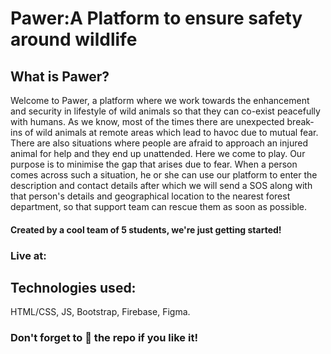 # Pawer:A Platform to ensure safety around wildlife

## What is Pawer?
Welcome to Pawer, a platform where we work towards the enhancement and security in lifestyle of wild animals so that they can co-exist peacefully with humans. As we know, most of the times there are unexpected break-ins of wild animals at remote areas which lead to havoc due to mutual fear. There are also situations where people are afraid to approach an injured animal for help and they end up unattended. Here we come to play. Our purpose is to minimise the gap that arises due to fear. When a person comes across such a situation, he or she can use our platform to enter the description and contact details after which we will send a SOS along with that person's details and geographical location to the nearest forest department, so that support team can rescue them as soon as possible.

#### Created by a cool team of 5 students, we're just getting started!
### Live at: 

## Technologies used:
HTML/CSS, JS, Bootstrap, Firebase, Figma.

### Don't forget to 🌟 the repo if you like it!
